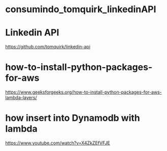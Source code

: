 # consumindo_tomquirk_linkedinAPI

# Linkedin API
https://github.com/tomquirk/linkedin-api

# how-to-install-python-packages-for-aws
https://www.geeksforgeeks.org/how-to-install-python-packages-for-aws-lambda-layers/

# how insert into Dynamodb with lambda
https://www.youtube.com/watch?v=X4ZkZEfVFJE
